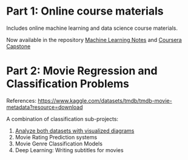 # Part 1: Online course materials

Includes online machine learning and data science course materials. 

Now available in the repository [Machine Learning Notes](https://github.com/daijingz/Data-Science-Machine-Learning/blob/main/Machine%20Learning%20Notes/Week_1.ipynb) and [Coursera Capstone](https://github.com/daijingz/Data-Science-Machine-Learning/tree/main/Coursera%20Capstone)

# Part 2: Movie Regression and Classification Problems

References: https://www.kaggle.com/datasets/tmdb/tmdb-movie-metadata?resource=download

A combination of classification sub-projects:
1. [Analyze both datasets with visualized diagrams](https://github.com/daijingz/Data-Science-Machine-Learning/blob/main/Movies/Movie%20Data%20Analysis.ipynb)
2. Movie Rating Prediction systems
3. Movie Genre Classification Models
4. Deep Learning: Writing subtitles for movies
